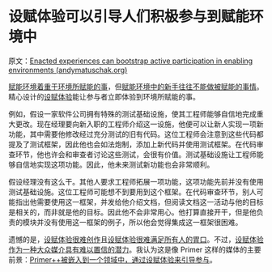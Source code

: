 # 设赋体验可以引导人们积极参与到赋能环境中

原文：[Enacted experiences can bootstrap active participation in enabling environments (andymatuschak.org)](https://notes.andymatuschak.org/z2FDTR2NfpW1AtA4SAETevmKC2uDGEHfKrbhG)

[赋能环境着重于环境所赋能的事](https://notes.andymatuschak.org/z6tuZZKaNeLM7c9jPZwNVGURGTuXLy8jesv5i)，但[赋能环境中的新手往往不能做被赋能的事情](https://notes.andymatuschak.org/z3XsSKarN8i3pV4WjPiJ7pVGG6akRVQvU7ngK)。精心设计的[设赋体验](https://notes.andymatuschak.org/z3KASfpz5AmNmqM2m517Jbs1EvXrLN7NkeYWH)能让参与者立即体验到环境所赋能的事。

例如，假设一家软件公司拥有特殊的测试基础设施，使其工程师能够自信地完成重大更改。现在经理要向新入职的工程师介绍这一设施，他便可以让新人实现一项新功能，其中需要他修改经过充分测试的旧有代码。这位工程师会注意到这些代码都提及了测试框架，因此他也会如法炮制，添加上新代码并使用测试框架。在代码审查环节，他也许会和审查者讨论这些测试，会很有价值。测试基础设施让工程师能够自信地实现这项功能。因此，他未来测试新功能也会非常顺利。

假设经理没有这么干。其他人要求工程师拓展一项功能，这项功能先前并没有使用测试基础设施。这位工程师可能想不到要用到这个框架。在代码审查环节，别人可能指出他需要使用这一框架，并发给他介绍文档，但阅读文档这一活动与他的目标是相关的，而非就是他的目标。因此他不会非常用心。他打算直接开干，但是他负责的模块并没有使用这一框架的例子，所以他会觉得集成这一框架很困难。

遗憾的是，[设赋体验很难创作](https://notes.andymatuschak.org/z2Moj6uUj8hJ11dDMbrHsF58BMmxe6p48rsvv)且[设赋体验很难满足所有人的胃口](https://notes.andymatuschak.org/z2K87JksHrc9UDQR2PoTxXeRNdJA1Wo9N8Au2)。不过，[设赋体验作为一种大众媒介具有难以置信的潜力](https://notes.andymatuschak.org/z6oXuXLZ7Wq1eBqskyfph2wz9gjohQUKSBFzx)。我认为这是像 Primer 这样的媒体的主要前景：[Primer++被嵌入到一个领域中，通过设赋体验来引导参与](https://notes.andymatuschak.org/z62M2Kdje6rnm6qHaQ5LSsNbc6FBNcmppbg1P)。